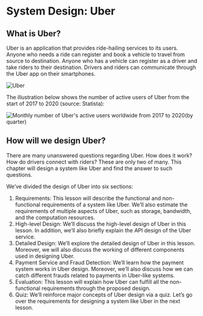 # System Design: Uber
## What is Uber?
Uber is an application that provides ride-hailing services to its users. Anyone who needs a ride can register and book a vehicle to travel from source to destination. Anyone who has a vehicle can register as a driver and take riders to their destination. Drivers and riders can communicate through the Uber app on their smartphones.

![Uber](./uber)

The illustration below shows the number of active users of Uber from the start of 2017 to 2020 (source: Statista):

![Monthly number of Uber's active users worldwide from 2017 to 2020(by quarter)](stat.jpg)

## How will we design Uber?
There are many unanswered questions regarding Uber. How does it work? How do drivers connect with riders? These are only two of many. This chapter will design a system like Uber and find the answer to such questions.

We’ve divided the design of Uber into six sections:

1. Requirements: This lesson will describe the functional and non-functional requirements of a system like Uber. We’ll also estimate the requirements of multiple aspects of Uber, such as storage, bandwidth, and the computation resources.
2. High-level Design: We’ll discuss the high-level design of Uber in this lesson. In addition, we’ll also briefly explain the API design of the Uber service.
3. Detailed Design: We’ll explore the detailed design of Uber in this lesson. Moreover, we will also discuss the working of different components used in designing Uber.
4. Payment Service and Fraud Detection: We’ll learn how the payment system works in Uber design. Moreover, we’ll also discuss how we can catch different frauds related to payments in Uber-like systems.
5. Evaluation: This lesson will explain how Uber can fulfill all the non-functional requirements through the proposed design.
6. Quiz: We’ll reinforce major concepts of Uber design via a quiz.
Let’s go over the requirements for designing a system like Uber in the next lesson.
